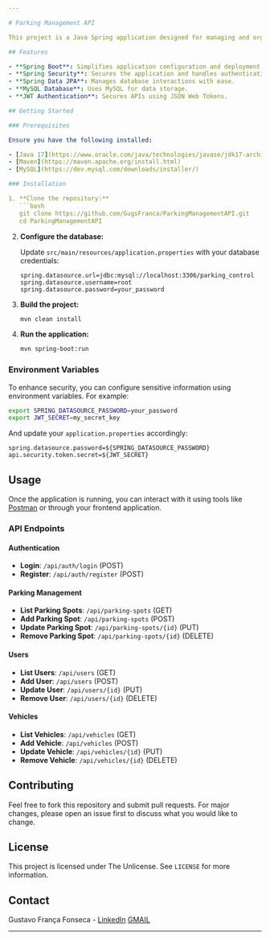 ```yaml
---

# Parking Management API

This project is a Java Spring application designed for managing and organizing parking lots, particularly in buildings. It leverages Spring Security for enhanced security features and provides a robust backend for parking control.

## Features

- **Spring Boot**: Simplifies application configuration and deployment.
- **Spring Security**: Secures the application and handles authentication and authorization.
- **Spring Data JPA**: Manages database interactions with ease.
- **MySQL Database**: Uses MySQL for data storage.
- **JWT Authentication**: Secures APIs using JSON Web Tokens.

## Getting Started

### Prerequisites

Ensure you have the following installed:

- [Java 17](https://www.oracle.com/java/technologies/javase/jdk17-archive-downloads.html)
- [Maven](https://maven.apache.org/install.html)
- [MySQL](https://dev.mysql.com/downloads/installer/)

### Installation

1. **Clone the repository:**
   ```bash
   git clone https://github.com/GugsFranca/ParkingManagementAPI.git
   cd ParkingManagementAPI
   ```

2. **Configure the database:**

   Update `src/main/resources/application.properties` with your database credentials:
   ```properties
   spring.datasource.url=jdbc:mysql://localhost:3306/parking_control
   spring.datasource.username=root
   spring.datasource.password=your_password
   ```

3. **Build the project:**
   ```bash
   mvn clean install
   ```

4. **Run the application:**
   ```bash
   mvn spring-boot:run
   ```

### Environment Variables

To enhance security, you can configure sensitive information using environment variables. For example:

```bash
export SPRING_DATASOURCE_PASSWORD=your_password
export JWT_SECRET=my_secret_key
```

And update your `application.properties` accordingly:

```properties
spring.datasource.password=${SPRING_DATASOURCE_PASSWORD}
api.security.token.secret=${JWT_SECRET}
```

## Usage

Once the application is running, you can interact with it using tools like [Postman](https://www.postman.com/) or through your frontend application.

### API Endpoints

#### Authentication
- **Login**: `/api/auth/login` (POST)
- **Register**: `/api/auth/register` (POST)

#### Parking Management
- **List Parking Spots**: `/api/parking-spots` (GET)
- **Add Parking Spot**: `/api/parking-spots` (POST)
- **Update Parking Spot**: `/api/parking-spots/{id}` (PUT)
- **Remove Parking Spot**: `/api/parking-spots/{id}` (DELETE)

#### Users
- **List Users**: `/api/users` (GET)
- **Add User**: `/api/users` (POST)
- **Update User**: `/api/users/{id}` (PUT)
- **Remove User**: `/api/users/{id}` (DELETE)

#### Vehicles
- **List Vehicles**: `/api/vehicles` (GET)
- **Add Vehicle**: `/api/vehicles` (POST)
- **Update Vehicle**: `/api/vehicles/{id}` (PUT)
- **Remove Vehicle**: `/api/vehicles/{id}` (DELETE)

## Contributing

Feel free to fork this repository and submit pull requests. For major changes, please open an issue first to discuss what you would like to change.

## License

This project is licensed under The Unlicense. See `LICENSE` for more information.

## Contact

Gustavo França Fonseca - [LinkedIn](https://www.linkedin.com/in/gustavo-franca/) [GMAIL](guto602@gmail.com)


---
```

